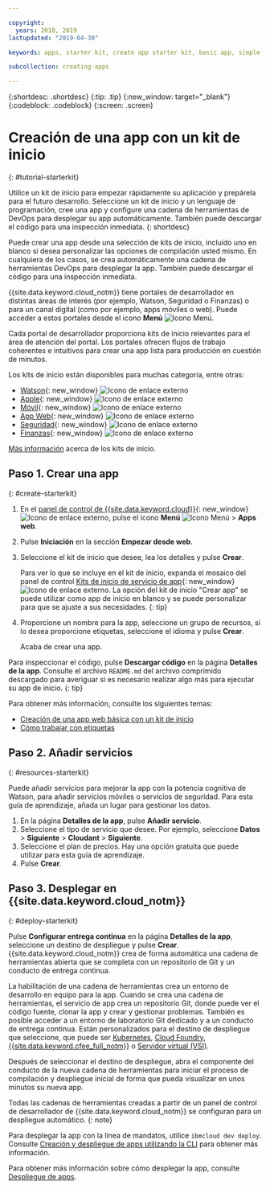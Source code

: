 ```yaml
---

copyright:
  years: 2018, 2019
lastupdated: "2019-04-30"

keywords: apps, starter kit, create app starter kit, basic app, simple app

subcollection: creating-apps

---
```


{:shortdesc: .shortdesc}
{:tip: .tip}
{:new_window: target="_blank"}
{:codeblock: .codeblock}
{:screen: .screen}

# Creación de una app con un kit de inicio
{: #tutorial-starterkit}

Utilice un kit de inicio para empezar rápidamente su aplicación y prepárela para el futuro desarrollo. Seleccione un kit de inicio y un lenguaje de programación, cree una app y configure una cadena de herramientas de DevOps para desplegar su app automáticamente. También puede descargar el código para una inspección inmediata.
{: shortdesc}

Puede crear una app desde una selección de kits de inicio, incluido uno en blanco si desea personalizar las opciones de compilación usted mismo. En cualquiera de los casos, se crea automáticamente una cadena de herramientas DevOps para desplegar la app. También puede descargar el código para una inspección inmediata.

{{site.data.keyword.cloud_notm}} tiene portales de desarrollador en distintas áreas de interés (por ejemplo, Watson, Seguridad o Finanzas) o para un canal digital (como por ejemplo, apps móviles o web). Puede acceder a estos portales desde el icono **Menú**
![Icono Menú](../../icons/icon_hamburger.svg).

Cada portal de desarrollador proporciona kits de inicio relevantes para el área de atención del portal. Los portales ofrecen flujos de trabajo coherentes e intuitivos para crear una app lista para producción en cuestión de minutos.

Los kits de inicio están disponibles para muchas categoría, entre otras:
* [Watson](https://{DomainName}/developer/watson/dashboard){: new_window} ![Icono de enlace externo](../../icons/launch-glyph.svg "Icono de enlace externo")
* [Apple](https://{DomainName}/developer/appledevelopment/dashboard){: new_window} ![Icono de enlace externo](../../icons/launch-glyph.svg "Icono de enlace externo")
* [Móvil](https://{DomainName}/developer/mobile/dashboard){: new_window} ![Icono de enlace externo](../../icons/launch-glyph.svg "Icono de enlace externo")
* [App Web](https://{DomainName}/developer/appservice/dashboard){: new_window} ![Icono de enlace externo](../../icons/launch-glyph.svg "Icono de enlace externo")
* [Seguridad](https://{DomainName}/developer/security/dashboard){: new_window} ![Icono de enlace externo](../../icons/launch-glyph.svg "Icono de enlace externo")
* [Finanzas](https://{DomainName}/developer/finance/dashboard){: new_window} ![Icono de enlace externo](../../icons/launch-glyph.svg "Icono de enlace externo")

[Más información](/docs/apps?topic=creating-apps-starter-kits) acerca de los kits de inicio.

## Paso 1. Crear una app
{: #create-starterkit}

1. En el [panel de control de {{site.data.keyword.cloud}}](https://{DomainName}){: new_window} ![Icono de enlace externo](../../icons/launch-glyph.svg "Icono de enlace externo"), pulse el icono
**Menú** ![Icono Menú](../../icons/icon_hamburger.svg) > **Apps web**.

2. Pulse **Iniciación** en la sección **Empezar desde web**.

3. Seleccione el kit de inicio que desee, lea los detalles y pulse **Crear**.
    
    Para ver lo que se incluye en el kit de inicio, expanda el mosaico del panel de control [Kits de inicio de servicio de app](https://{DomainName}/developer/appservice/starter-kits){: new_window} ![Icono de enlace externo](../../icons/launch-glyph.svg "Icono de enlace externo"). La opción del kit de inicio "Crear app" se puede utilizar como app de inicio en blanco y se puede personalizar para que se ajuste a sus necesidades.
    {: tip}

4. Proporcione un nombre para la app, seleccione un grupo de recursos, si lo desea proporcione etiquetas, seleccione el idioma y pulse **Crear**.
    
    Acaba de crear una app.

Para inspeccionar el código, pulse **Descargar código** en la página **Detalles de la app**. Consulte el archivo `README.md` del archivo comprimido descargado para averiguar si es necesario realizar algo más para ejecutar su app de inicio.
{: tip}

Para obtener más información, consulte los siguientes temas:
 * [Creación de una app web básica con un kit de inicio](/docs/apps/tutorials?topic=creating-apps-tutorial-webapp)
 * [Cómo trabajar con etiquetas](/docs/resources?topic=resources-tag)

## Paso 2. Añadir servicios
{: #resources-starterkit}

Puede añadir servicios para mejorar la app con la potencia cognitiva de Watson, para añadir servicios móviles o servicios de seguridad. Para esta guía de aprendizaje, añada un lugar para gestionar los datos.

1. En la página **Detalles de la app**, pulse **Añadir servicio**.
2. Seleccione el tipo de servicio que desee. Por ejemplo, seleccione **Datos** > **Siguiente** > **Cloudant** > **Siguiente**.
3. Seleccione el plan de precios. Hay una opción gratuita que puede utilizar para esta guía de aprendizaje.
4. Pulse **Crear**.

## Paso 3. Desplegar en {{site.data.keyword.cloud_notm}}
{: #deploy-starterkit}

Pulse **Configurar entrega continua** en la página **Detalles de la app**, seleccione un destino de
despliegue y pulse **Crear**. {{site.data.keyword.cloud_notm}} crea de forma automática una cadena de herramientas abierta que se completa con un repositorio de Git y un conducto de entrega continua.

La habilitación de una cadena de herramientas crea un entorno de desarrollo en equipo para la app. Cuando se crea una cadena de herramientas, el servicio de app crea un repositorio Git, donde puede ver el código fuente, clonar la app y crear y gestionar problemas. También es posible acceder a un entorno de laboratorio Git dedicado y a un conducto de entrega continua. Están personalizados para el destino de despliegue que seleccione, que puede ser [Kubernetes](/docs/containers?topic=containers-getting-started), [Cloud Foundry](/docs/cloud-foundry-public?topic=cloud-foundry-public-about-cf), [{{site.data.keyword.cfee_full_notm}}](/docs/cloud-foundry?topic=cloud-foundry-about) o [Servidor virtual (VSI)](/docs/vsi?topic=virtual-servers-getting-started-with-virtual-servers).

Después de seleccionar el destino de despliegue, abra el componente del conducto de la nueva cadena de herramientas para iniciar el proceso de compilación y despliegue inicial de forma que pueda visualizar en unos minutos su nueva app.

Todas las cadenas de herramientas creadas a partir de un panel de control de desarrollador de {{site.data.keyword.cloud_notm}} se configuran para un despliegue automático.
{: note}

Para desplegar la app con la línea de mandatos, utilice `ibmcloud dev deploy`. Consulte [Creación y despliegue de apps utilizando la CLI](/docs/apps?topic=creating-apps-create-deploy-app-cli) para obtener más información.

Para obtener más información sobre cómo desplegar la app, consulte
[Despliegue de apps](/docs/apps?topic=creating-apps-deploying-apps).
